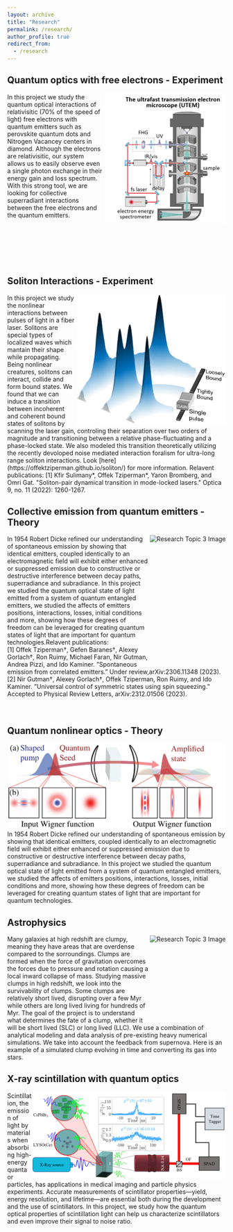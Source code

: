 ```yaml
---
layout: archive
title: "Research"
permalink: /research/
author_profile: true
redirect_from:
  - /research
--- 
```



## Quantum optics with free electrons - Experiment
<div>
<img src="/images/UTEM.png" align="right" alt="Research Topic 1 Image" height=300/>
<p>
In this project we study the quantum optical interactions of relativisitic (70% of the speed of light) free electrons with quantum emitters such as perovskite quantum dots and Nitrogen Vacancey centers in diamond. Although the electrons are relativisitic, our system allows us to easily observe even a single photon exchange in their energy gain and loss spectrum. With this strong tool, we are looking for collective superradiant interactions between the free electrons and the quantum emitters.
  <br>
    <br>
    <br>
    <br>
    <br>
    <br>
    <br>
</p>
</div>

## Soliton Interactions - Experiment
<div>
    <img src="/images/soliton_concept.jpeg" align="right" alt="Research Topic 2 Image" height=300/>
    <p>
In this project we study the nonlinear interactions between pulses of light in a fiber laser. Solitons are special types of localized waves which mantain their shape while propagating. Being nonlinear creatures, solitons can interact, collide and form bound states. We found that we can induce a transition between incoherent and coherent bound states of solitons by scanning the laser gain, controling their separation over two orders of magnitude and transitioning between a relative phase-fluctuating and a phase-locked state. We also modeled this transition theoretically utilizing the recently devoloped noise mediated interaction foralism for ultra-long range soliton interactions. Look [here](https://offektziperman.github.io/soliton/) for more information. 
      Relavent publications: [1] Kfir Sulimany*, Offek Tziperman*, Yaron Bromberg, and Omri Gat. "Soliton-pair dynamical transition in mode-locked lasers." Optica 9, no. 11 (2022): 1260-1267.
    </p>
</div>

## Collective emission from quantum emitters - Theory
<div>
    <img src="/images/Figure 1.png" align="right" alt="Research Topic 3 Image" height=300/>
    <p>
In 1954 Robert Dicke refined our understanding of spontaneous emission by showing that identical emitters, coupled identically to an electromagnetic field will exhibit either enhanced or suppressed emission due to constructive or destructive interference between decay paths, superradiance and subradiance. In this project we studied the quantum optical state of light emitted from a system of quantum entangled emitters, we studied the affects of emitters positions, interactions, losses, initial conditions and more, showing how these degrees of freedom can be leveraged for creating quantum states of light that are important for quantum technologies.Relavent publications:     <br>[1] Offek Tziperman†, Gefen Baranes†, Alexey Gorlach†, Ron Ruimy, Michael Faran, Nir Gutman, Andrea Pizzi, and Ido Kaminer. ”Spontaneous emission from correlated emitters.” Under review,arXiv:2306.11348 (2023).    <br>[2] Nir Gutman†, Alexey Gorlach†, Offek Tziperman, Ron Ruimy, and Ido Kaminer. ”Universal control of symmetric states using spin squeezing.” Accepted to Physical Review Letters, arXiv:2312.01506 (2023).<br>
    <br>
    <br>
    </p>
</div>

## Quantum nonlinear optics - Theory
<div>
    <img src="/images/Figure 1 squeezing paper.png" align="right" alt="Research Topic 3 Image" height=200/>
    <p>
In 1954 Robert Dicke refined our understanding of spontaneous emission by showing that identical emitters, coupled identically to an electromagnetic field will exhibit either enhanced or suppressed emission due to constructive or destructive interference between decay paths, superradiance and subradiance. In this project we studied the quantum optical state of light emitted from a system of quantum entangled emitters, we studied the affects of emitters positions, interactions, losses, initial conditions and more, showing how these degrees of freedom can be leveraged for creating quantum states of light that are important for quantum technologies.
    </p>
</div>

## Astrophysics
<div>
    <img src="/images/galaxy_wclump.jpg" align="right" alt="Research Topic 3 Image" height=200/>
    <p>
Many galaxies at high redshift are clumpy, meaning they have areas that are overdense compared to the sorroundings. Clumps are formed when the force of gravitation overcomes the forces due to pressure and rotation causing a local inward collapse of mass. Studying massive clumps in high redshift, we look into the survivability of clumps. Some clumps are relatively short lived, disrupting over a few Myr while others are long lived living for hundreds of Myr. The goal of the project is to understand what determines the fate of a clump, whether it will be short lived (SLC) or long lived (LLC). We use a combination of analytical modeling and data analysis of pre-existing heavy numerical simulations. We take into account the feedback from supernova. Here is an example of a simulated clump evolving in time and converting its gas into stars.
    </p>
</div>

## X-ray scintillation with quantum optics
<div>
    <img src="/images/x-ray.png" align="right" alt="Research Topic 3 Image" height=200/>
    <p>
Scintillation, the emission of light by materials when absorbing high-energy quanta or particles, has applications in medical imaging and particle physics experiments. Accurate measurements of scintillator properties—yield, energy resolution, and lifetime—are essential both during the development and the use of scintillators. In this project, we study how the quantum optical properties of scintillation light can help us characterize scintillators and even improve their signal to noise ratio.
    </p>
</div>
